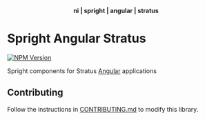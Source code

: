 <div align="center">
    <p><b>ni | spright | angular | stratus</b></p>
</div>

# Spright Angular Stratus

[![NPM Version](https://img.shields.io/npm/v/@ni/spright-angular-stratus.svg)](https://www.npmjs.com/package/@ni/spright-angular-stratus)

Spright components for Stratus [Angular](https://angular.io) applications

## Contributing

Follow the instructions in [CONTRIBUTING.md](CONTRIBUTING.md) to modify this library.
